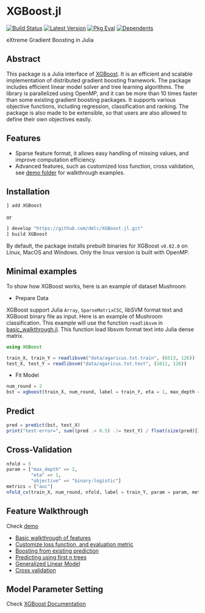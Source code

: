 XGBoost.jl
==========

[![Build Status](https://github.com/dmlc/XGBoost.jl/workflows/CI/badge.svg)](https://github.com/dmlc/XGBoost.jl/actions)
[![Latest Version](https://juliahub.com/docs/XGBoost/version.svg)](https://juliahub.com/ui/Packages/XGBoost/rSeEh/)
[![Pkg Eval](https://juliahub.com/docs/XGBoost/pkgeval.svg)](https://juliahub.com/ui/Packages/XGBoost/rSeEh/)
[![Dependents](https://juliahub.com/docs/XGBoost/deps.svg)](https://juliahub.com/ui/Packages/XGBoost/rSeEh/?t=2)

eXtreme Gradient Boosting in Julia

## Abstract
This package is a Julia interface of [XGBoost](https://github.com/dmlc/xgboost). 
It is an efficient and scalable implementation of distributed gradient boosting
framework. The package includes efficient linear model solver and tree learning algorithms. The
library is parallelized using OpenMP, and it can be more than 10 times faster than some existing
gradient boosting packages. It supports various objective functions, including regression,
classification and ranking. The package is also made to be extensible, so that users are also
allowed to define their own objectives easily.

## Features
* Sparse feature format, it allows easy handling of missing values, and improve computation
    efficiency.
* Advanced features, such as customized loss function, cross validation, see [demo folder](demo)
    for walkthrough examples.

## Installation
```julia
] add XGBoost
```
or
```julia
] develop "https://github.com/dmlc/XGBoost.jl.git"
] build XGBoost
```

By default, the package installs prebuilt binaries for XGBoost `v0.82.0` on Linux, MacOS and Windows. Only the linux version is built with OpenMP. 


## Minimal examples

To show how XGBoost works, here is an example of dataset Mushroom

- Prepare Data

XGBoost support Julia ```Array```, ```SparseMatrixCSC```, libSVM format text and XGBoost binary
file as input. Here is an example of Mushroom classification. This example will use the function
```readlibsvm``` in [basic_walkthrough.jl](demo/basic_walkthrough.jl#L5). This function load libsvm
format text into Julia dense matrix.

```julia
using XGBoost

train_X, train_Y = readlibsvm("data/agaricus.txt.train", (6513, 126))
test_X, test_Y = readlibsvm("data/agaricus.txt.test", (1611, 126))

```

- Fit Model
```julia
num_round = 2
bst = xgboost(train_X, num_round, label = train_Y, eta = 1, max_depth = 2)
```

## Predict
```julia
pred = predict(bst, test_X)
print("test-error=", sum((pred .> 0.5) .!= test_Y) / float(size(pred)[1]), "\n")
```

## Cross-Validation
```julia
nfold = 5
param = ["max_depth" => 2,
         "eta" => 1,
         "objective" => "binary:logistic"]
metrics = ["auc"]
nfold_cv(train_X, num_round, nfold, label = train_Y, param = param, metrics = metrics)
```

## Feature Walkthrough
Check [demo](https://github.com/antinucleon/XGBoost.jl/blob/master/demo/)

- [Basic walkthrough of features](demo/basic_walkthrough.jl)
- [Customize loss function, and evaluation metric](demo/custom_objective.jl)
- [Boosting from existing prediction](demo/boost_from_prediction.jl)
- [Predicting using first n trees](demo/predict_first_ntree.jl)
- [Generalized Linear Model](demo/generalized_linear_model.jl)
- [Cross validation](demo/cross_validation.jl)


## Model Parameter Setting
Check [XGBoost Documentation](https://xgboost.readthedocs.io/en/latest/parameter.html)
